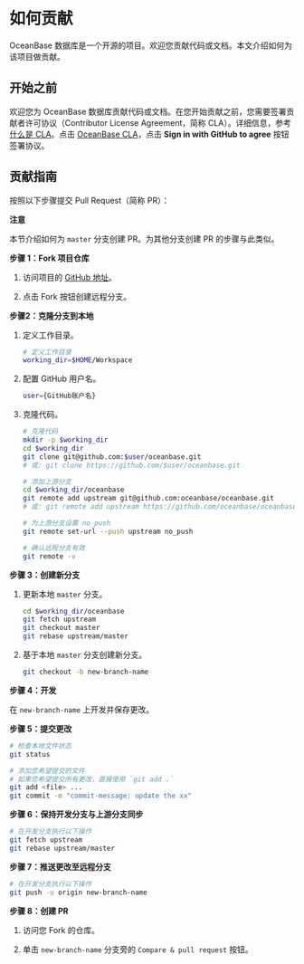 如何贡献 
=========================

OceanBase 数据库是一个开源的项目。欢迎您贡献代码或文档。本文介绍如何为该项目做贡献。

开始之前 
-------------------------

欢迎您为 OceanBase 数据库贡献代码或文档。在您开始贡献之前，您需要签署贡献者许可协议（Contributor License Agreement，简称 CLA）。详细信息，参考 [什么是 CLA](https://en.wikipedia.org/wiki/Contributor_License_Agreement)。点击 [OceanBase CLA](https://cla-assistant.io/oceanbase/oceanbase?pullRequest=108)，点击 **Sign in with GitHub to agree** 按钮签署协议。

贡献指南 
-------------------------

按照以下步骤提交 Pull Request（简称 PR）：

**注意**

本节介绍如何为 `master` 分支创建 PR。为其他分支创建 PR 的步骤与此类似。

**步骤 1：Fork 项目仓库** 

1. 访问项目的 [GitHub 地址](https://github.com/oceanbase/oceanbase)。

   

2. 点击 Fork 按钮创建远程分支。

   




**步骤2：克隆分支到本地** 

1. 定义工作目录。

   ```bash
   # 定义工作目录
   working_dir=$HOME/Workspace
   ```

   

2. 配置 GitHub 用户名。

   ```bash
   user={GitHub账户名}
   ```

   

3. 克隆代码。

   ```bash
   # 克隆代码
   mkdir -p $working_dir
   cd $working_dir
   git clone git@github.com:$user/oceanbase.git
   # 或: git clone https://github.com/$user/oceanbase.git
   
   # 添加上游分支
   cd $working_dir/oceanbase
   git remote add upstream git@github.com:oceanbase/oceanbase.git
   # 或: git remote add upstream https://github.com/oceanbase/oceanbase.git
   
   # 为上游分支设置 no_push
   git remote set-url --push upstream no_push
   
   # 确认远程分支有效
   git remote -v
   ```

   




**步骤 3：创建新分支** 

1. 更新本地 `master` 分支。

   ```bash
   cd $working_dir/oceanbase
   git fetch upstream
   git checkout master
   git rebase upstream/master
   ```

   

2. 基于本地 `master` 分支创建新分支。

   ```bash
   git checkout -b new-branch-name
   ```

   




**步骤 4：开发** 

在 `new-branch-name` 上开发并保存更改。

**步骤 5：提交更改** 

```bash
# 检查本地文件状态
git status

# 添加您希望提交的文件
# 如果您希望提交所有更改，直接使用 `git add .`
git add <file> ... 
git commit -m "commit-message: update the xx"
```



**步骤 6：保持开发分支与上游分支同步** 

```bash
# 在开发分支执行以下操作
git fetch upstream
git rebase upstream/master
```



**步骤 7：推送更改至远程分支** 

```bash
# 在开发分支执行以下操作
git push -u origin new-branch-name
```



**步骤 8：创建 PR** 

1. 访问您 Fork 的仓库。

   

2. 单击 `new-branch-name` 分支旁的 `Compare & pull request` 按钮。

   
















